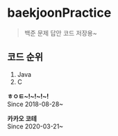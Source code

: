  # baekjoonPractice
>백준 문제 답안 코드 저장용~  

## 코드 순위  
1. Java
2. C

**ㅎㅇㅌ~!~!~!~!**  
Since 2018-08-28~

**카카오 코테**  
Since 2020-03-21~
